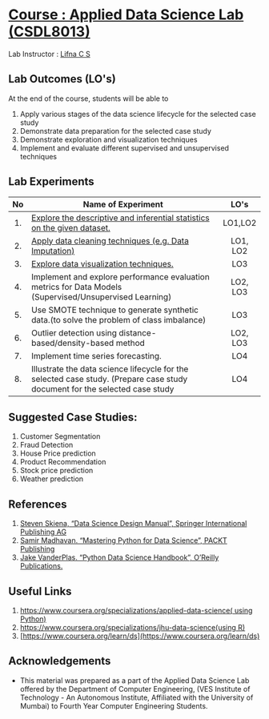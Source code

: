 # [Course : Applied Data Science Lab (CSDL8013)](https://drive.google.com/file/d/10EdbNhgaU301YdatfsVj0avFMbAQ5yEU/view?usp=sharing)
Lab Instructor : [Lifna C S](mailto:lifna.cs@ves.ac.in)

## Lab Outcomes (LO's)
At the end of the course, students will be able to
1. Apply various stages of the data science lifecycle for the selected case study
2. Demonstrate data preparation for the selected case study
3. Demonstrate exploration and visualization techniques
4. Implement and evaluate different supervised and unsupervised techniques

## Lab Experiments
| No | Name of Experiment | LO's |
| :--: | ------------------ | :----: |
| 1. | [Explore the descriptive and inferential statistics on the given dataset.](https://github.com/LifnaJos/CSDL8013-Applied-Data-Science-Lab/blob/main/Colab%20Notebooks/Exp_1_Data_Analysis.md) | LO1,LO2 |
| 2. | [Apply data cleaning techniques (e.g. Data Imputation)](https://github.com/LifnaJos/CSDL8013-Applied-Data-Science-Lab/blob/main/Colab%20Notebooks/Exp_2_Data_Imputation.md) | LO1, LO2 |
| 3. | [Explore data visualization techniques.](https://github.com/LifnaJos/CSDL8013-Applied-Data-Science-Lab/blob/main/Colab%20Notebooks/Exp_3_Data_Viz) | LO3 |
| 4. | Implement  and  explore performance evaluation metrics for Data Models (Supervised/Unsupervised Learning)  | LO2, LO3 |
| 5. | Use SMOTE technique to generate synthetic data.(to solve the problem of class imbalance) | LO3 |
| 6. | Outlier detection using distance-based/density-based method  | LO2, LO3 |
| 7. | Implement time series forecasting. | LO4 |
| 8. | Illustrate the data science lifecycle for the selected case study. (Prepare case study document for the selected case study  | LO4 |

## Suggested Case Studies:
1. Customer Segmentation
2. Fraud Detection
3. House Price prediction
4. Product Recommendation
5. Stock price prediction
6. Weather prediction

## References
1. [Steven Skiena, “Data Science Design Manual”, Springer International Publishing AG](https://www.webpages.uidaho.edu/~stevel/517/The%20Data%20Science%20Design%20Manual.pdf)
2. [Samir Madhavan. “Mastering Python for Data Science”, PACKT Publishing](https://github.com/xinwf/Study-Materials/blob/master/Samir%20Madhavan%20-%20Mastering%20Python%20for%20Data%20Science%20-%202015.pdf)
3. [Jake VanderPlas. “Python Data Science Handbook”, O’Reilly Publications.](https://github.com/terencetachiona/Python-Data-Science-Handbook/blob/master/Python%20Data%20Science%20Handbook%20-%20Jake%20VanderPlas.pdf)

## Useful Links
1. [https://www.coursera.org/specializations/applied-data-science( using Python)](https://www.coursera.org/specializations/applied-data-science)
2. [https://www.coursera.org/specializations/jhu-data-science(using R)](https://www.coursera.org/specializations/jhu-data-science)
3. [https://www.coursera.org/learn/ds](https://www.coursera.org/learn/ds)

## Acknowledgements
* This material was prepared as a part of the Applied Data Science Lab offered by the Department of Computer Engineering, (VES Institute of Technology - An Autonomous Institute, Affiliated with the University of Mumbai) to Fourth Year Computer Engineering Students.
